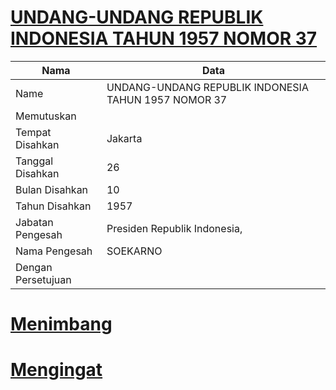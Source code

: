 # [UNDANG-UNDANG REPUBLIK INDONESIA TAHUN 1957 NOMOR 37](http://example.org/legal/document/uu/1957/37)

| Nama | Data |
| ------ | ----- |
|Name|UNDANG-UNDANG REPUBLIK INDONESIA TAHUN 1957 NOMOR 37|
|Memutuskan||
|Tempat Disahkan|Jakarta|
|Tanggal Disahkan|26|
|Bulan Disahkan|10|
|Tahun Disahkan|1957|
|Jabatan Pengesah|Presiden Republik Indonesia,|
|Nama Pengesah|SOEKARNO|
|Dengan Persetujuan||
# [Menimbang](http://example.org/legal/document/uu/1957/37/menimbang)

# [Mengingat](http://example.org/legal/document/uu/1957/37/mengingat)
